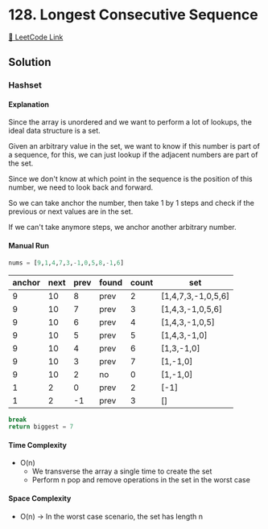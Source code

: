 # 128. Longest Consecutive Sequence

[🔗 LeetCode Link](https://leetcode.com/problems/longest-consecutive-sequence/description/)

## Solution

### Hashset

#### Explanation

Since the array is unordered
and we want to perform a lot of lookups, the ideal data structure is a set.

Given an arbitrary value in the set,
we want to know if this number is part of a sequence,
for this, we can just lookup if the adjacent numbers are part of the set.

Since we don't know at which point in the sequence is the position of this number,
we need to look back and forward.

So we can take anchor the number, then take 1 by 1 steps
and check if the previous or next values are in the set.

If we can't take anymore steps, we anchor another arbitrary number.

#### Manual Run

```python
nums = [9,1,4,7,3,-1,0,5,8,-1,6]
```

anchor | next | prev | found | count | set
--- | --- | --- | --- | --- | ---
9 | 10 | 8 | prev | 2 | [1,4,7,3,-1,0,5,6]
9 | 10 | 7 | prev | 3 | [1,4,3,-1,0,5,6]
9 | 10 | 6 | prev | 4 | [1,4,3,-1,0,5]
9 | 10 | 5 | prev | 5 | [1,4,3,-1,0]
9 | 10 | 4 | prev | 6 | [1,3,-1,0]
9 | 10 | 3 | prev | 7 | [1,-1,0]
9 | 10 | 2 | no | 0 | [1,-1,0]
1 | 2 | 0 | prev | 2 | [-1]
1 | 2 | -1 | prev | 3 | []

```python
break
return biggest = 7
```

#### Time Complexity

- O(n)
  - We transverse the array a single time to create the set
  - Perform n pop and remove operations in the set in the worst case

#### Space Complexity

- O(n) -> In the worst case scenario, the set has length n
